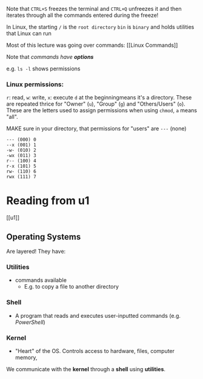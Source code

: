 Note that `CTRL+S` freezes the terminal and `CTRL+Q` unfreezes it and then iterates through all the commands entered during the freeze!

In Linux, the starting `/` is the `root directory`
`bin` is `binary` and holds utilities that Linux can run

Most of this lecture was going over commands: [[Linux Commands]]

Note that *commands have **options***

e.g. `ls -l` shows permissions

### Linux permissions:
`r`: read, `w`: write, `x`: execute
`d` at the beginningmeans it's a directory.
These are repeated thrice for "Owner" (`u`), "Group" (`g`) and "Others/Users" (`o`). These are the letters used to assign permissions when using `chmod`, `a` means "all".


MAKE sure in your directory, that permissions for "users" are `---` (none)

``` Linux-Permission-Numerically
--- (000) 0
--x (001) 1
-w- (010) 2
-wx (011) 3
r-- (100) 4
r-x (101) 5
rw- (110) 6
rwx (111) 7
``` 

# Reading from u1
[[u1]]
## Operating Systems
Are layered! They have:
### Utilities
- commands available 
	- E.g. to copy a file to another directory
### Shell
- A program that reads and executes user-inputted commands (e.g. *PowerShell*)
### Kernel
- "Heart" of the OS. Controls access to hardware, files, computer memory, 

We communicate with the **kernel** through a **shell** using **utilities**.
